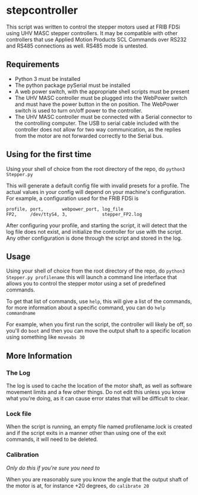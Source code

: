 # stepcontroller
This script was written to control the stepper motors used at FRIB FDSi using UHV MASC stepper controllers. It may be compatible with other controllers that use Applied Motion Products SCL Commands over RS232 and RS485 connections as well. RS485 mode is untested.

## Requirements
* Python 3 must be installed
* The python package pySerial must be installed
* A web power switch, with the appropriate shell scripts must be present
* The UHV MASC controller must be plugged into the WebPower switch and must have the power button in the on position. The WebPower switch is used to turn on/off power to the controller.
* The UHV MASC controller must be connected with a Serial connector to the controlling computer. The USB to serial cable included with the controller does not allow for two way communication, as the replies from the motor are not forwarded correctly to the Serial bus.

## Using for the first time

Using your shell of choice from the root directory of the repo, do
```python3 Stepper.py```

This will generate a default config file with invalid presets for a profile. The actual values in your config will depend on your machine's configuration. For example, a configuration used for the FRIB FDSi is
```
profile, port,       webpower_port, log_file
FP2,     /dev/ttyS4, 3,             stepper_FP2.log
```

After configuring your profile, and starting the script, it will detect that the log file does not exist, and initialize the controller for use with the script. Any other configuration is done through the script and stored in the log.

## Usage
Using your shell of choice from the root directory of the repo, do
```python3 Stepper.py profilename```
this will launch a command line interface that allows you to control the stepper motor using a set of predefined commands. 

To get that list of commands, use ```help```, this will give a list of the commands, for more information about a specific command, you can do ```help commandname``` 

For example, when you first run the script, the controller will likely be off, so you'll do `boot` and then you can move the output shaft to a specific location using something like `moveabs 30`

## More Information

### The Log
The log is used to cache the location of the motor shaft, as well as software movement limits and a few other things. Do not edit this unless you know what you're doing, as it can cause error states that will be difficult to clear.

### Lock file
When the script is running, an empty file named profilename.lock is created and if the script exits in a manner other than using one of the exit commands, it will need to be deleted.

### Calibration
*Only do this if you're sure you need to*

When you are reasonably sure you know the angle that the output shaft of the motor is at, for instance +20 degrees, do
```calibrate 20```
